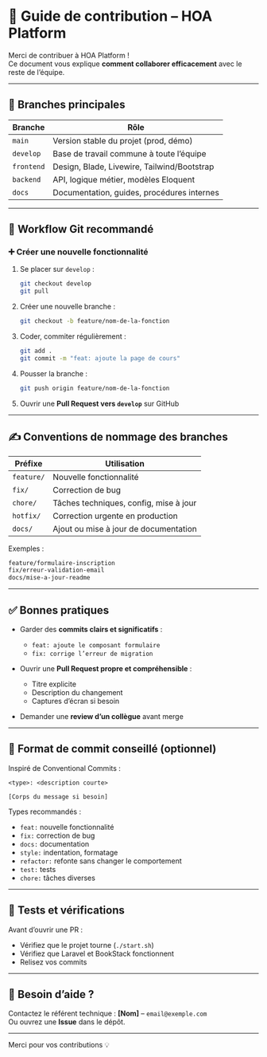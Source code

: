 # 🤝 Guide de contribution – HOA Platform

Merci de contribuer à HOA Platform !  
Ce document vous explique **comment collaborer efficacement** avec le reste de l’équipe.

---

## 📌 Branches principales

| Branche     | Rôle                                      |
|-------------|--------------------------------------------|
| `main`      | Version stable du projet (prod, démo)      |
| `develop`   | Base de travail commune à toute l’équipe   |
| `frontend`  | Design, Blade, Livewire, Tailwind/Bootstrap|
| `backend`   | API, logique métier, modèles Eloquent      |
| `docs`      | Documentation, guides, procédures internes |

---

## 🔄 Workflow Git recommandé

### ➕ Créer une nouvelle fonctionnalité

1. Se placer sur `develop` :
   ```bash
   git checkout develop
   git pull
   ```

2. Créer une nouvelle branche :
   ```bash
   git checkout -b feature/nom-de-la-fonction
   ```

3. Coder, commiter régulièrement :
   ```bash
   git add .
   git commit -m "feat: ajoute la page de cours"
   ```

4. Pousser la branche :
   ```bash
   git push origin feature/nom-de-la-fonction
   ```

5. Ouvrir une **Pull Request vers `develop`** sur GitHub

---

## ✍️ Conventions de nommage des branches

| Préfixe     | Utilisation                                  |
|-------------|-----------------------------------------------|
| `feature/`  | Nouvelle fonctionnalité                       |
| `fix/`      | Correction de bug                            |
| `chore/`    | Tâches techniques, config, mise à jour        |
| `hotfix/`   | Correction urgente en production             |
| `docs/`     | Ajout ou mise à jour de documentation        |

Exemples :
```bash
feature/formulaire-inscription
fix/erreur-validation-email
docs/mise-a-jour-readme
```

---

## ✅ Bonnes pratiques

- Garder des **commits clairs et significatifs** :
  - `feat: ajoute le composant formulaire`
  - `fix: corrige l’erreur de migration`

- Ouvrir une **Pull Request propre et compréhensible** :
  - Titre explicite
  - Description du changement
  - Captures d’écran si besoin

- Demander une **review d’un collègue** avant merge

---

## 🧹 Format de commit conseillé (optionnel)

Inspiré de Conventional Commits :

```
<type>: <description courte>

[Corps du message si besoin]
```

Types recommandés :
- `feat:` nouvelle fonctionnalité
- `fix:` correction de bug
- `docs:` documentation
- `style:` indentation, formatage
- `refactor:` refonte sans changer le comportement
- `test:` tests
- `chore:` tâches diverses

---

## 🧪 Tests et vérifications

Avant d’ouvrir une PR :
- Vérifiez que le projet tourne (`./start.sh`)
- Vérifiez que Laravel et BookStack fonctionnent
- Relisez vos commits

---

## 💬 Besoin d’aide ?

Contactez le référent technique : **[Nom]** – `email@exemple.com`  
Ou ouvrez une **Issue** dans le dépôt.

---

Merci pour vos contributions 💡
